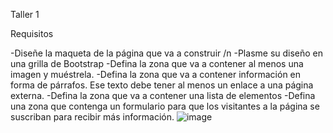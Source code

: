Taller 1

Requisitos

-Diseñe la maqueta de la página que va a construir /n
-Plasme su diseño en una grilla de Bootstrap
-Defina la zona que va a contener al menos una imagen y muéstrela.
-Defina la zona que va a contener información en forma de párrafos. Ese texto debe tener al menos un enlace a una página externa.
-Defina la zona que va a contener una lista de elementos
-Defina una zona que contenga un formulario para que los visitantes a la página se suscriban para recibir más información.
![image](https://github.com/Marti820/tallerHTML/assets/123657584/86620bf0-1048-43c0-a50d-11c470a26efa)

